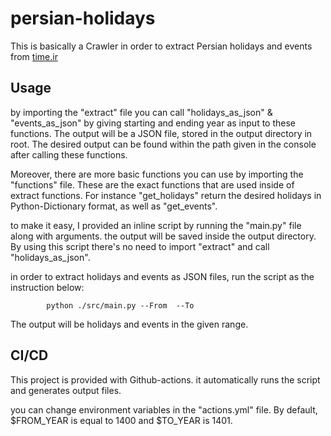 # persian-holidays

This is basically a Crawler in order to extract Persian holidays and events from [time.ir](https://www.time.ir/fa/eventyear-%D8%AA%D9%82%D9%88%DB%8C%D9%85-%D8%B3%D8%A7%D9%84%DB%8C%D8%A7%D9%86%D9%87)



## Usage



by importing the "extract" file you can call "holidays_as_json" & "events_as_json" by giving starting and ending year as input to these functions. The output will be a JSON file, stored in the output directory in root. The desired output can be found within the path given in the console after calling these functions.



Moreover, there are more basic functions you can use by importing the "functions" file. These are the exact functions that are used inside of extract functions. For instance "get_holidays" return the desired holidays in Python-Dictionary format, as well as "get_events".



to make it easy, I provided an inline script by running the "main.py" file along with arguments. the output will be saved inside the output directory. By using this script there's no need to import "extract" and call "holidays_as_json".



in order to extract holidays and events as JSON files, run the script as the instruction below:

        

            python ./src/main.py --From  --To 





The output will be holidays and events in the given range.





## CI/CD

This project is provided with Github-actions. it automatically runs the script and generates output files.

you can change environment variables in the "actions.yml" file. By default, $FROM_YEAR is equal to 1400 and $TO_YEAR is 1401.